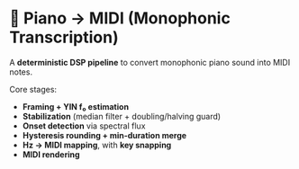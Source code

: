# 🎵 Piano → MIDI (Monophonic Transcription)

A **deterministic DSP pipeline** to convert monophonic piano sound into MIDI notes.

Core stages:

* **Framing + YIN f₀ estimation**
* **Stabilization** (median filter + doubling/halving guard)
* **Onset detection** via spectral flux
* **Hysteresis rounding + min-duration merge**
* **Hz → MIDI mapping**, with **key snapping**
* **MIDI rendering**
